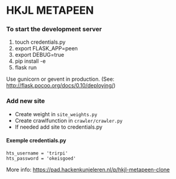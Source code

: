 # HKJL METAPEEN

### To start the development server
1. touch credentials.py
2. export FLASK_APP=peen
3. export DEBUG=true
4. pip install -e
5. flask run

Use gunicorn or gevent in production. (See: http://flask.pocoo.org/docs/0.10/deploying/)

### Add new site
* Create weight in `site_weights.py`
* Create crawlfunction in `crawler/crawler.py`
* If needed add site to credentials.py

#### Exemple credentials.py

    hts_username = 'trirpi'
    hts_password = 'okeisgoed'
    
More info: https://pad.hackenkunjeleren.nl/p/hkjl-metapeen-clone


